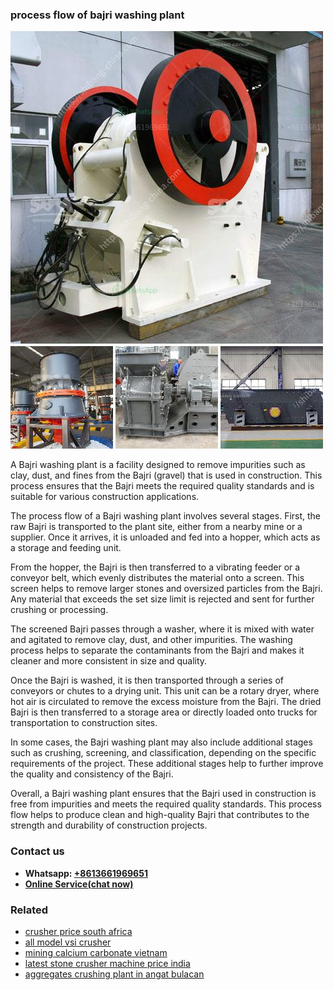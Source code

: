 <h3>process flow of bajri washing plant</h3><img src='1708663493.jpg' alt=''><p>A Bajri washing plant is a facility designed to remove impurities such as clay, dust, and fines from the Bajri (gravel) that is used in construction. This process ensures that the Bajri meets the required quality standards and is suitable for various construction applications.</p><p>The process flow of a Bajri washing plant involves several stages. First, the raw Bajri is transported to the plant site, either from a nearby mine or a supplier. Once it arrives, it is unloaded and fed into a hopper, which acts as a storage and feeding unit.</p><p>From the hopper, the Bajri is then transferred to a vibrating feeder or a conveyor belt, which evenly distributes the material onto a screen. This screen helps to remove larger stones and oversized particles from the Bajri. Any material that exceeds the set size limit is rejected and sent for further crushing or processing.</p><p>The screened Bajri passes through a washer, where it is mixed with water and agitated to remove clay, dust, and other impurities. The washing process helps to separate the contaminants from the Bajri and makes it cleaner and more consistent in size and quality.</p><p>Once the Bajri is washed, it is then transported through a series of conveyors or chutes to a drying unit. This unit can be a rotary dryer, where hot air is circulated to remove the excess moisture from the Bajri. The dried Bajri is then transferred to a storage area or directly loaded onto trucks for transportation to construction sites.</p><p>In some cases, the Bajri washing plant may also include additional stages such as crushing, screening, and classification, depending on the specific requirements of the project. These additional stages help to further improve the quality and consistency of the Bajri.</p><p>Overall, a Bajri washing plant ensures that the Bajri used in construction is free from impurities and meets the required quality standards. This process flow helps to produce clean and high-quality Bajri that contributes to the strength and durability of construction projects.</p><h3>Contact us</h3><ul><li><strong>Whatsapp:&nbsp;<a href="https://wa.me/8613661969651">+8613661969651</a></strong></li><li><a href="https://swt.shibang-china.com/?git&amp;zhl&amp;process flow of bajri washing plant"><strong>Online Service(chat now)</strong></a></li></ul><h3>Related</h3><ul><li><a href='crusher price south africa.md'>crusher price south africa</a></li><li><a href='all model vsi crusher.md'>all model vsi crusher</a></li><li><a href='mining calcium carbonate vietnam.md'>mining calcium carbonate vietnam</a></li><li><a href='latest stone crusher machine price india.md'>latest stone crusher machine price india</a></li><li><a href='aggregates crushing plant in angat bulacan.md'>aggregates crushing plant in angat bulacan</a></li></ul>